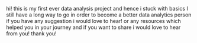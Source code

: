 hi! this is my first ever data analysis project and hence i stuck with basics 
I still have a long way to go in order to become a better data analytics person 
if you have any suggestion i would love to hear! or any resources which helped you in your journey and if you want to share 
i would love to hear from you!
thank you!
